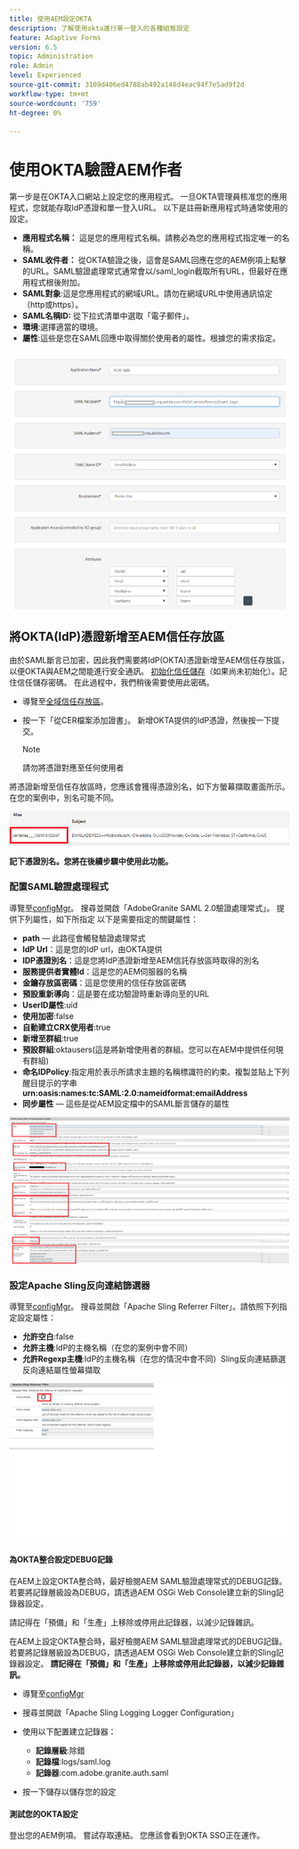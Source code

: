 ```yaml
---
title: 使用AEM設定OKTA
description: 了解使用okta進行單一登入的各種組態設定
feature: Adaptive Forms
version: 6.5
topic: Administration
role: Admin
level: Experienced
source-git-commit: 3109d406ed4788ab492a148d4eac94f7e5ad9f2d
workflow-type: tm+mt
source-wordcount: '759'
ht-degree: 0%

---
```



# 使用OKTA驗證AEM作者

第一步是在OKTA入口網站上設定您的應用程式。 一旦OKTA管理員核准您的應用程式，您就能存取IdP憑證和單一登入URL。 以下是註冊新應用程式時通常使用的設定。

* **應用程式名稱：** 這是您的應用程式名稱。請務必為您的應用程式指定唯一的名稱。
* **SAML收件者：** 從OKTA驗證之後，這會是SAML回應在您的AEM例項上點擊的URL。SAML驗證處理常式通常會以/saml_login截取所有URL，但最好在應用程式根後附加。
* **SAML對象**:這是您應用程式的網域URL。請勿在網域URL中使用通訊協定（http或https）。
* **SAML名稱ID:** 從下拉式清單中選取「電子郵件」。
* **環境**:選擇適當的環境。
* **屬性**:這些是您在SAML回應中取得關於使用者的屬性。根據您的需求指定。


![okta應用程式](assets/okta-app-settings-blurred.PNG)


## 將OKTA(IdP)憑證新增至AEM信任存放區

由於SAML斷言已加密，因此我們需要將IdP(OKTA)憑證新增至AEM信任存放區，以便OKTA與AEM之間能進行安全通訊。
[初始化信任儲存](http://localhost:4502/libs/granite/security/content/truststore.html)（如果尚未初始化）。記住信任儲存密碼。 在此過程中，我們稍後需要使用此密碼。

* 導覽至[全域信任存放區](http://localhost:4502/libs/granite/security/content/truststore.html)。
* 按一下「從CER檔案添加證書」。 新增OKTA提供的IdP憑證，然後按一下提交。

   >[!NOTE]
   >
   >請勿將憑證對應至任何使用者

將憑證新增至信任存放區時，您應該會獲得憑證別名，如下方螢幕擷取畫面所示。 在您的案例中，別名可能不同。

![憑證別名](assets/cert-alias.PNG)

**記下憑證別名。您將在後續步驟中使用此功能。**

### 配置SAML驗證處理程式

導覽至[configMgr](http://localhost:4502/system/console/configMgr)。
搜尋並開啟「AdobeGranite SAML 2.0驗證處理常式」。
提供下列屬性，如下所指定
以下是需要指定的關鍵屬性：

* **path**  — 此路徑會觸發驗證處理常式
* **IdP Url**：這是您的IdP url，由OKTA提供
* **IDP憑證別名**：這是您將IdP憑證新增至AEM信託存放區時取得的別名
* **服務提供者實體Id**：這是您的AEM伺服器的名稱
* **金鑰存放區密碼**：這是您使用的信任存放區密碼
* **預設重新導向**：這是要在成功驗證時重新導向至的URL
* **UserID屬性**:uid
* **使用加密**:false
* **自動建立CRX使用者**:true
* **新增至群組**:true
* **預設群組**:oktausers(這是將新增使用者的群組。您可以在AEM中提供任何現有群組)
* **命名IDPolicy**:指定用於表示所請求主題的名稱標識符的約束。複製並貼上下列醒目提示的字串&#x200B;**urn:oasis:names:tc:SAML:2.0:nameidformat:emailAddress**
* **同步屬性**  — 這些是從AEM設定檔中的SAML斷言儲存的屬性

![saml-authentication-handler](assets/saml-authentication-settings-blurred.PNG)

### 設定Apache Sling反向連結篩選器

導覽至[configMgr](http://localhost:4502/system/console/configMgr)。
搜尋並開啟「Apache Sling Referrer Filter」。請依照下列指定設定屬性：

* **允許空白**:false
* **允許主機**:IdP的主機名稱（在您的案例中會不同）
* **允許Regexp主機**:IdP的主機名稱（在您的情況中會不同）Sling反向連結篩選反向連結屬性螢幕擷取

![反向連結篩選](assets/okta-referrer.png)

#### 為OKTA整合設定DEBUG記錄

在AEM上設定OKTA整合時，最好檢閱AEM SAML驗證處理常式的DEBUG記錄。 若要將記錄層級設為DEBUG，請透過AEM OSGi Web Console建立新的Sling記錄器設定。

請記得在「預備」和「生產」上移除或停用此記錄器，以減少記錄雜訊。

在AEM上設定OKTA整合時，最好檢閱AEM SAML驗證處理常式的DEBUG記錄。 若要將記錄層級設為DEBUG，請透過AEM OSGi Web Console建立新的Sling記錄器設定。
**請記得在「預備」和「生產」上移除或停用此記錄器，以減少記錄雜訊。**
* 導覽至[configMgr](http://localhost:4502/system/console/configMgr)

* 搜尋並開啟「Apache Sling Logging Logger Configuration」
* 使用以下配置建立記錄器：
   * **記錄層級**:除錯
   * **記錄檔**:logs/saml.log
   * **記錄器**:com.adobe.granite.auth.saml
* 按一下儲存以儲存您的設定



#### 測試您的OKTA設定

登出您的AEM例項。 嘗試存取連結。 您應該會看到OKTA SSO正在運作。
